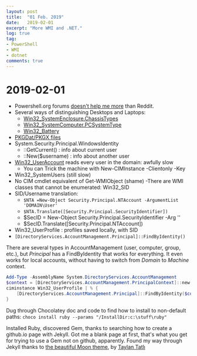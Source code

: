 ```yaml
---
layout: post
title:  "01 Feb. 2019"
date:   2019-02-01
excerpt: "More WMI and .NET."
log: true
tag:
- PowerShell
- WMI
- dotnet
comments: true
---
```


# 2019-02-01

- Powershell.org forums [doesn't help me more](https://powershell.org/forums/topic/silly-question-about-inputs-outputs-comments-based-help-format/) than Reddit.
- Several ways of distinguishing Desktops and Laptops:
  - [Win32_SystemEnclosure.ChassisTypes](https://blogs.technet.microsoft.com/heyscriptingguy/2004/09/21/how-can-i-determine-if-a-computer-is-a-laptop-or-a-desktop-machine/)
  - [Win32_SystemComputer.PCSystemType](http://stonywall.com/2017/05/01/wmi-filtering-based-on-computer-type-desktop-laptop/)
  - [Win32_Battery](http://woshub.com/sccm-and-wmi-query-to-find-all-laptops-and-desktops/)
- [PKGDat/PKGX files](https://social.technet.microsoft.com/wiki/contents/articles/17235.description-of-ue-v-files-stored-in-the-settings-storage-path.aspx)
- System.Security.Principal.WindowsIdentity
  - ::GetCurrent() : info about current user
  - ::New($username) : info about another user
- [Win32_UserAccount](https://docs.microsoft.com/en-gb/windows/desktop/CIMWin32Prov/win32-useraccount) reads every user in the domain: awfully slow
  - You can Trick the machine with New-CIMInstance -Clientonly -Key
- Win32_SystemUsers (still slow)
- No CIM cmdlet equivalent of Get-WMIObject (shame)
-There are WMI classes that cannot be enumerated: Win32_SID
- SID/Username translation:
  - `$NTA =New-Object Security.Principal.NTAccount -ArgumentList 'DOMAIN\User'`
  - `$NTA.Translate([Security.Principal.SecurityIdentifier])`
  - $SecID = New-Object Security.Principal.SecurityIdentifier -Arg '<SID>'
  - $SecID.Translate([Security.Principal.NTAccount])
- Win32_UserProfile : profiles saved locally, with SID
- `[DirectoryServices.AccountManagement.Principal]::FindByIdentity()`

There are several types in AccountManagement (user, computer, group, etc.), but *Principal* has a FindByIdentity that works for everything. It even works for local accounts,  without having to switch from *Domain* to *Machine* context.

~~~ powershell
Add-Type -AssemblyName System.DirectoryServices.AccountManagement
$context = [DirectoryServices.AccountManagement.PrincipalContext]::new('Domain')
ciminstance Win32_UserProfile | % {
    [DirectoryServices.AccountManagement.Principal]::FindByIdentity($context,$_.SID)
}
~~~

Dug through Chocolatey doc and code to find how to install to non-default paths:
`choco install ruby --params "/InstallDir:c:\stuff\ruby"`

Installed Ruby, discovered Gem, thanks to searching how to create a github.io page with Jekyll. Got me a blank page at first, that's what you get for trying to use a Gem not on github, apparently. Found my way through Jekyll thanks to [the beautiful Moon theme](https://taylantatli.github.io/Moon/), by [Taylan Tatlı](https://taylantatli.com/)